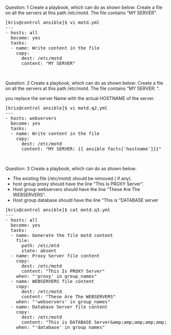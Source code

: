Question: 1
        Create a playbook, which can do as shown below:
        Create a file on all the servers at this path /etc/motd.
        The file contains “MY SERVER”.

<pre>
[kris@control ansible]$ vi motd.yml
---
- hosts: all
  become: yes
  tasks:
  - name: Write content in the file
    copy:
      dest: /etc/motd
      content: "MY SERVER"
</pre>


<br>


Question: 2
        Create a playbook, which can do as shown below:
        Create a file on all the servers at this path /etc/motd.
        The file contains  “MY SERVER: <Server Name> “.

you replace the server Name with the actual HOSTNAME of the server.

<pre>
[kris@control ansible]$ vi motd.q2.yml
---
- hosts: webservers
  become: yes
  tasks:
  - name: Write content in the file
    copy:
      dest: /etc/motd
      content: "MY SERVER: {{ ansible_facts['hostname']}}"
</pre>


<br>


Question: 3
Create a playbook, which can do as shown below:

- The existing file (/etc/motd) should be removed ( if any).
- host group proxy should have the line “This Is PROXY Server”.
- Host group webservers should have the line “These Are The WEBSERVERS”.
- Host group database should have the line “This is “DATABASE server

<pre>
[kris@control ansible]$ cat motd.q3.yml
---
- hosts: all
  become: yes
  tasks:
  - name: Generate the file motd content
    file:
      path: /etc/mtd
      state: absent
  - name: Proxy Server file content
    copy:
      dest: /etc/motd
      content: "This Is PROXY Server"
    when: "'proxy' in group_names"
  - name: WEBSERVERS file content
    copy:
      dest: /etc/motd
      content: "These Are The WEBSERVERS"
    when: "'webservers' in group_names"
  - name: Database Server file content
    copy:
      dest: /etc/motd
      content: "This is DATABASE Server&amp;amp;amp;amp;amp;amp;amp;quot"
    when: "'database' in group_names"
</pre>